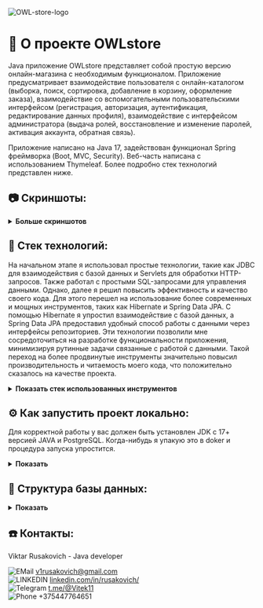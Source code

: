 ![OWL-store-logo](src/main/resources/static/images/screenshots-readme/about.png)

# :satellite: О проекте OWLstore 

Java приложение OWLstore представляет собой простую версию онлайн-магазина с необходимым функционалом. 
Приложение предусматривает взаимодействие пользователя с онлайн-каталогом (выборка, поиск, сортировка, добавление в корзину, оформление заказа), взаимодействие со вспомогательными пользовательскими интерфейсом (регистрация, авторизация, аутентификация, редактирование данных профиля), взаимодействие с интерфейсом администратора (выдача ролей, восстановление и изменение паролей, активация аккаунта, обратная связь). 

Приложение написано на Java 17, задействован функционал Spring фреймворка (Boot, MVC, Security). Веб-часть написана с использованием Thymeleaf. 
Более подробно стек технологий представлен ниже.

## :camera: Скриншоты: 
<details>
  <summary><strong>Больше скриншотов</strong></summary>
  
    *Домашняя страница*
  ![Домашняя страница](src/main/resources/static/images/screenshots-readme/home.png)

    *Страница продукта*
  ![Продукт](src/main/resources/static/images/screenshots-readme/product.png)

    *Страница профиля*
  ![Профиль](src/main/resources/static/images/screenshots-readme/profile.png)

    *Страница входа*
  ![Вход](src/main/resources/static/images/screenshots-readme/signin.png)

    *Страница регистрации*
  ![Регистрация](src/main/resources/static/images/screenshots-readme/signup.png)

    *Страница администратора*

  ![Админ](src/main/resources/static/images/screenshots-readme/admin.png)
  
    *Страница "О нас"*
  ![О нас](src/main/resources/static/images/screenshots-readme/about.png)

</details>

 ## :toolbox: Стек технологий:
На начальном этапе я использовал простые технологии, такие как JDBC для взаимодействия с базой данных и Servlets для обработки HTTP-запросов. Также работал с простыми SQL-запросами для управления данными.
Однако, далее я решил повысить эффективность и качество своего кода. Для этого перешел на использование более современных и мощных инструментов, таких как Hibernate и Spring Data JPA.
С помощью Hibernate я упростил взаимодействие с базой данных, а Spring Data JPA предоставил удобный способ работы с данными через интерфейсы репозиториев. Эти технологии позволили мне сосредоточиться на разработке функциональности приложения, минимизируя рутинные задачи связанные с работой с данными.
Такой переход на более продвинутые инструменты значительно повысил производительность и читаемость моего кода, что положительно сказалось на качестве проекта.
 
<details>
 <summary><strong>Показать стек использованных инструментов</strong></summary>

**Java 17 LTS**

**Фреймворки и библиотеки:**
Spring Boot 3.1.0,
Spring MVC;

**Работа с данными:**
Spring Data JPA,
Hibernate,
Flyway Core;

**Веб-технологии:**
Thymeleaf,
Thymeleaf Extras Spring Security 6,
Spring Boot Starter Mail;

**Валидация и безопасность:**
Spring Security,
Spring Validation;

**Инструменты разработки:**
Lombok,
MapStruct;

**Тестирование:**
JUnit 5;

**Дополнительные инструменты:**
Spring Boot DevTools;

**Логирование:**
Log4j2;

**Базы данных:**
PostgreSQL;

**Плагины сборки:**
Maven Compiler Plugin,
Maven PMD Plugin,
SpotBugs Maven Plugin,
Maven Checkstyle Plugin,
Flyway Maven Plugin;

**Визуал:**
HTML, CSS, Bootstrap;
</details>

## :gear: Как запустить проект локально:

Для корректной работы у вас должен быть установлен JDK с 17+ версией JAVA и PostgreSQL.
Когда-нибудь я упакую это в doker и процедура запуска упростится.

<details>
 <summary><strong>Показать</strong></summary>
1. Склонировать репозиторий себе на компьютер
   
```bash
  git clone https://github.com/rusakovich-viktar/SpringOwlStore.git
```

2. В файле application.property добавить значения email и password почтового ящика, который будет исполнять функции саппорта для поддержки функций, связанных с активацией аккаунта, обратной связи, сбросом пароля)
   
```bash
   spring.mail.username=
   spring.mail.password=
   ```

   </details>
   
## :memo: Структура базы данных:

<details>
 <summary><strong>Показать</strong></summary>
   
![DB_structure](src/main/resources/static/images/screenshots-readme/dbStructure.jpg)

</details>

## :telephone: Контакты:

Viktar Rusakovich - Java developer 

![EMail](https://github.com/rusakovich-viktar/SpringOwlStore/raw/main/src/main/resources/static/icon/icons8-gmail-48.png)  v1rusakovich@gmail.com<br>
![LINKEDIN](https://github.com/rusakovich-viktar/SpringOwlStore/raw/main/src/main/resources/static/icon/icons8-линкедин-48.png)  [linkedin.com/in/rusakovich/](https://www.linkedin.com/in/rusakovich/)<br>
![Telegram](https://github.com/rusakovich-viktar/SpringOwlStore/raw/main/src/main/resources/static/icon/icons8-телеграмма-app-48.png)  [t.me/@Vitek11](https://t.me/Vitek11)<br>
![Phone](https://github.com/rusakovich-viktar/SpringOwlStore/raw/main/src/main/resources/static/icon/icons8-телефон-48.png)  +375447764651
